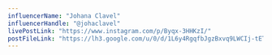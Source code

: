 ```yaml
---
influencerName: "Johana Clavel"
influencerHandle: "@johaclavel"
livePostLink: "https://www.instagram.com/p/Byqx-3HHKzI/"
postFileLink: "https://lh3.google.com/u/0/d/1L6y4RgqfbJgzBxvq9LWCIj-tETAvmCHX"
---
```

